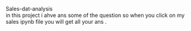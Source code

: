 Sales-dat-analysis 
<br>
in this project i ahve ans some of the question so when you click on my sales ipynb file you will get all your ans .
